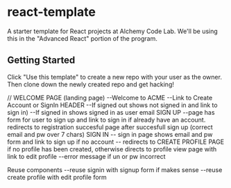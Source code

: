 # react-template

A starter template for React projects at Alchemy Code Lab. We'll be using this in the "Advanced React" portion of the program.

## Getting Started

Click "Use this template" to create a new repo with your user as the owner. Then clone down the newly created repo and get hacking!


//
WELCOME PAGE (landing page)
--Welcome to ACME
--Link to Create Account or SignIn
HEADER
--If signed out shows not signed in and link to sign in)
--If signed in shows signed in as user email 
SIGN UP
--page has form for user to sign up and link to sign in if already have an account. redirects to registration succesful page after succesfull sign up (correct email and pw over 7 chars)
SIGN IN
-- sign in page shows email and pw form and link to sign up if no account
-- redirects to CREATE PROFILE PAGE if no profile has been created, otherwise directs to profile view page with link to edit profile
--error message if un or pw incorrect


Reuse components
--reuse signin with signup form if makes sense
--reuse create profile with edit profile form